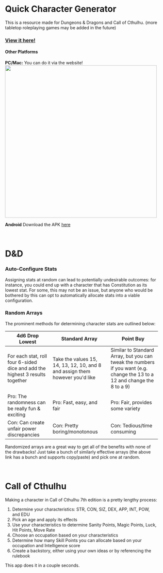 # Quick Character Generator

This is a resource made for Dungeons & Dragons and Call of Cthulhu. (more tabletop roleplaying games may be added in the future)

### [View it here!](https://wilsonna1.github.io/) 

#### Other Platforms

**PC/Mac:** You can do it via the website!  
<img src="https://i.redd.it/fffnjibpkir61.png" width="500" />

**Android** Download the APK [here](https://drive.google.com/file/d/1ey2k9wQFjwB3eyQKq-sv2dZ5d4OwX2JG/view?usp=sharing)

<br>

# D&D

### Auto-Configure Stats

Assigning stats at random can lead to potentially undesirable outcomes: for instance, you could end up with a character that has Constitution as its lowest stat. For some, this may not be an issue, but anyone who would be bothered by this can opt to automatically allocate stats into a viable configuration.

### Random Arrays

The prominent methods for determining character stats are outlined below:

| 4d6 Drop Lowest | Standard Array | Point Buy |
|---|---|---|
| For each stat, roll four 6-sided dice and add the highest 3 results together | Take the values 15, 14, 13, 12, 10, and 8 and assign them however you'd like | Similar to Standard Array, but you can tweak the numbers if you want (e.g. change the 13 to a 12 and change the 8 to a 9) |
|   |   |   |
| Pro: The randomness can be really fun & exciting | Pro: Fast, easy, and fair | Pro: Fair, provides some variety |
| Con: Can create unfair power discrepancies | Con: Pretty boring/monotonous | Con: Tedious/time consuming |

Randomized arrays are a great way to get all of the benefits with none of the drawbacks! Just take a bunch of similarly effective arrays (the above link has a bunch and supports copy/paste) and pick one at random.

<br>

# Call of Cthulhu

Making a character in Call of Cthulhu 7th edition is a pretty lengthy process:

1. Determine your characteristics: STR, CON, SIZ, DEX, APP, INT, POW, and EDU
2. Pick an age and apply its effects
3. Use your characteristics to determine Sanity Points, Magic Points, Luck, Hit Points, Move Rate
4. Choose an occupation based on your characteristics
5. Determine how many Skill Points you can allocate based on your occupation and Intelligence score
6. Create a backstory, either using your own ideas or by referencing the rulebook

This app does it in a couple seconds.
